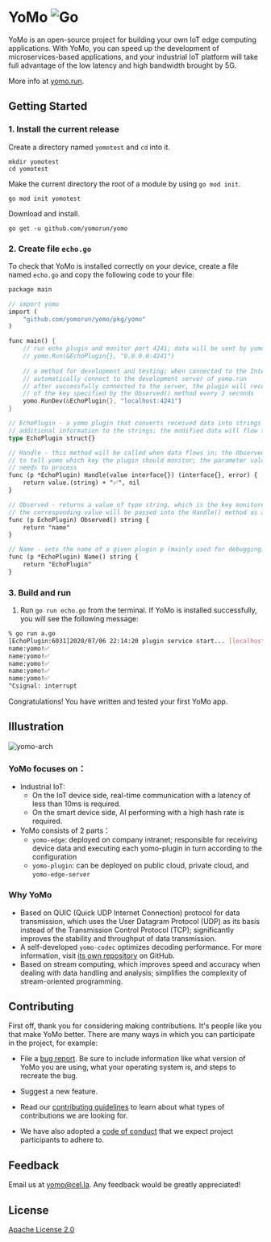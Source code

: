 # YoMo ![Go](https://github.com/yomorun/yomo/workflows/Go/badge.svg)

YoMo is an open-source project for building your own IoT edge computing applications. With YoMo, you can speed up the development of microservices-based applications, and your industrial IoT platform will take full advantage of the low latency and high bandwidth brought by 5G.

More info at [yomo.run](https://yomo.run/).

## Getting Started

### 1. Install the current release

Create a directory named `yomotest` and `cd` into it.

	mkdir yomotest
	cd yomotest

Make the current directory the root of a module by using `go mod init`.

	go mod init yomotest

Download and install.

	go get -u github.com/yomorun/yomo

### 2. Create file `echo.go`

To check that YoMo is installed correctly on your device, create a file named `echo.go` and copy the following code to your file:

```rust
package main

// import yomo
import (
	"github.com/yomorun/yomo/pkg/yomo"
)

func main() {
	// run echo plugin and monitor port 4241; data will be sent by yomo egde
	// yomo.Run(&EchoPlugin{}, "0.0.0.0:4241")
	
	// a method for development and testing; when connected to the Internet, it will
	// automatically connect to the development server of yomo.run
	// after successfully connected to the server, the plugin will receive the value
	// of the key specified by the Observed() method every 2 seconds
	yomo.RunDev(&EchoPlugin{}, "localhost:4241")
}

// EchoPlugin - a yomo plugin that converts received data into strings and appends
// additional information to the strings; the modified data will flow to the next plugin
type EchoPlugin struct{}

// Handle - this method will be called when data flows in; the Observed() method is used
// to tell yomo which key the plugin should monitor; the parameter value is what the plugin
// needs to process
func (p *EchoPlugin) Handle(value interface{}) (interface{}, error) {
	return value.(string) + "✅", nil
}

// Observed - returns a value of type string, which is the key monitored by echo plugin;
// the corresponding value will be passed into the Handle() method as an object
func (p EchoPlugin) Observed() string {
	return "name"
}

// Name - sets the name of a given plugin p (mainly used for debugging)
func (p *EchoPlugin) Name() string {
	return "EchoPlugin"
}
```

### 3. Build and run

1. Run `go run echo.go` from the terminal. If YoMo is installed successfully, you will see the following message:

```bash
% go run a.go
[EchoPlugin:6031]2020/07/06 22:14:20 plugin service start... [localhost:4241]
name:yomo!✅
name:yomo!✅
name:yomo!✅
name:yomo!✅
name:yomo!✅
^Csignal: interrupt
```
Congratulations! You have written and tested your first YoMo app.

## Illustration

![yomo-arch](https://yomo.run/yomo-arch.png)

### YoMo focuses on：

- Industrial IoT:
	- On the IoT device side, real-time communication with a latency of less than 10ms is required.
	- On the smart device side, AI performing with a high hash rate is required.
- YoMo consists of 2 parts：
	- `yomo-edge`: deployed on company intranet; responsible for receiving device data and executing each yomo-plugin in turn according to the configuration
	- `yomo-plugin`: can be deployed on public cloud, private cloud, and `yomo-edge-server`

### Why YoMo

- Based on QUIC (Quick UDP Internet Connection) protocol for data transmission, which uses the User Datagram Protocol (UDP) as its basis instead of the Transmission Control Protocol (TCP); significantly improves the stability and throughput of data transmission.
- A self-developed `yomo-codec` optimizes decoding performance. For more information, visit [its own repository](https://github.com/yomorun/yomo-codec) on GitHub.
- Based on stream computing, which improves speed and accuracy when dealing with data handling and analysis; simplifies the complexity of stream-oriented programming.

## Contributing

First off, thank you for considering making contributions. It's people like you that make YoMo better. There are many ways in which you can participate in the project, for example:

- File a [bug report](https://github.com/yomorun/yomo/issues/new?assignees=&labels=bug&template=bug_report.md&title=%5BBUG%5D). Be sure to include information like what version of YoMo you are using, what your operating system is, and steps to recreate the bug.

- Suggest a new feature.

- Read our [contributing guidelines](https://github.com/yomorun/yomo/blob/master/CONTRIBUTING.md) to learn about what types of contributions we are looking for.

- We have also adopted a [code of conduct](https://github.com/yomorun/yomo/blob/master/CODE_OF_CONDUCT.md) that we expect project participants to adhere to.

## Feedback

Email us at [yomo@cel.la](mailto:yomo@cel.la). Any feedback would be greatly appreciated!

## License

[Apache License 2.0](http://www.apache.org/licenses/LICENSE-2.0.html)
